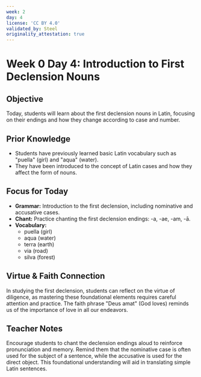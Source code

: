 ```yaml
---
week: 2
day: 4
license: 'CC BY 4.0'
validated_by: Steel
originality_attestation: true
---
```


# Week 0 Day 4: Introduction to First Declension Nouns

## Objective
Today, students will learn about the first declension nouns in Latin, focusing on their endings and how they change according to case and number.

## Prior Knowledge
- Students have previously learned basic Latin vocabulary such as "puella" (girl) and "aqua" (water).
- They have been introduced to the concept of Latin cases and how they affect the form of nouns.

## Focus for Today
- **Grammar:** Introduction to the first declension, including nominative and accusative cases.
- **Chant:** Practice chanting the first declension endings: -a, -ae, -am, -ā.
- **Vocabulary:**
  - puella (girl)
  - aqua (water)
  - terra (earth)
  - via (road)
  - silva (forest)

## Virtue & Faith Connection
In studying the first declension, students can reflect on the virtue of diligence, as mastering these foundational elements requires careful attention and practice. The faith phrase "Deus amat" (God loves) reminds us of the importance of love in all our endeavors.

## Teacher Notes
Encourage students to chant the declension endings aloud to reinforce pronunciation and memory. Remind them that the nominative case is often used for the subject of a sentence, while the accusative is used for the direct object. This foundational understanding will aid in translating simple Latin sentences.
